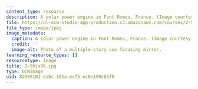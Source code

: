```yaml
---
content_type: resource
description: A solar power engine in Font Romeu, France. (Image courtesy of Wikipedia.)
file: https://ol-ocw-studio-app-production.s3.amazonaws.com/courses/2-58j-radiative-transfer-spring-2006/82566101ea5c181aecf5ec0e199c65f0_2-58js06.jpg
file_type: image/jpeg
image_metadata:
  caption: A solar power engine in Font Romeu, France. (Image courtesy of [Wikipedia](http://en.wikipedia.org/wiki/Main_Page).)
  credit: ''
  image-alt: Photo of a multiple-story sun focusing mirror.
learning_resource_types: []
resourcetype: Image
title: 2-58js06.jpg
type: OCWImage
uid: 82566101-ea5c-181a-ecf5-ec0e199c65f0
---
```

